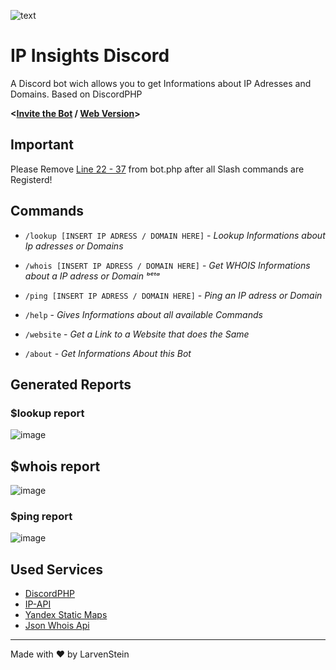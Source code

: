 ![text](https://user-images.githubusercontent.com/89642388/180851002-f280b3e2-33de-4a23-b34d-1e0f243fbc11.gif)

# IP Insights Discord
A Discord bot wich allows you to get Informations about IP Adresses and Domains. Based on DiscordPHP

**<[Invite the Bot](https://discord.com/oauth2/authorize?client_id=992069594900611213&permissions=67584&scope=bot%20applications.commands) / [Web Version](https://github.com/LarvenStein/IP-Lookup)>**

## Important
Please Remove [Line 22 - 37](https://github.com/LarvenStein/ip-insights-discord/blob/b31cc6c021699c2176d20203c730e1360668aea2/bot.php#L22) from bot.php after all Slash commands are Registerd!

## Commands
- `/lookup [INSERT IP ADRESS / DOMAIN HERE]` - *Lookup Informations about Ip adresses or Domains*
- `/whois [INSERT IP ADRESS / DOMAIN HERE]` - *Get WHOIS Informations about a IP adress or Domain ᵇᵉᵗᵃ*
- `/ping [INSERT IP ADRESS / DOMAIN HERE]` - *Ping an IP adress or Domain*

- `/help` - *Gives Informations about all available Commands*
- `/website` - *Get a Link to a Website that does the Same*
- `/about` - *Get Informations About this Bot*

## Generated Reports

### $lookup report
![image](https://user-images.githubusercontent.com/89642388/180652348-226e3e1a-b323-4825-bdc8-ab723a8a65d7.png)

## $whois report
![image](https://user-images.githubusercontent.com/89642388/180652404-bcd20420-5b18-46bd-9a52-8069a4fa80b1.png)

### $ping report
![image](https://user-images.githubusercontent.com/89642388/180652379-4464099b-30e9-4b7c-b514-32d025dc3590.png)


## Used Services
- [DiscordPHP](https://github.com/discord-php/DiscordPHP)
- [IP-API](https://ip-api.com/ "IP-API")
- [Yandex Static Maps](https://yandex.com/dev/maps/staticapi/ "Yandex Static Maps")
- [Json Whois Api](https://www.jsonwhoisapi.com/ "Json Whois Api")

------------


Made with &hearts; by LarvenStein
